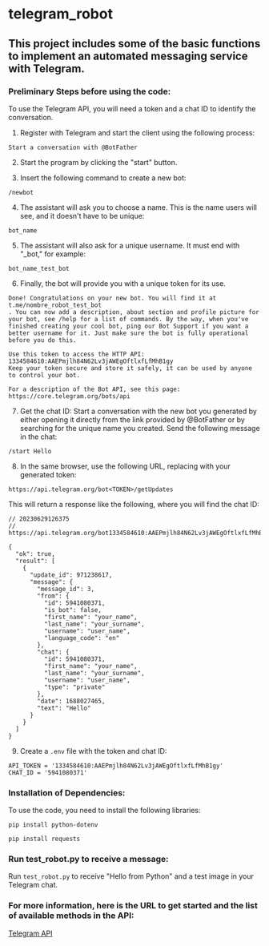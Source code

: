 # telegram_robot
## This project includes some of the basic functions to implement an automated messaging service with Telegram.

### Preliminary Steps before using the code:

To use the Telegram API, you will need a token and a chat ID to identify the conversation.

1. Register with Telegram and start the client using the following process:

```
Start a conversation with @BotFather
```

2. Start the program by clicking the "start" button.

3. Insert the following command to create a new bot:
 
```
/newbot
```
4. The assistant will ask you to choose a name. This is the name users will see, and it doesn't have to be unique:
```
bot_name
```
5. The assistant will also ask for a unique username. It must end with "_bot," for example:
```
bot_name_test_bot
```

6. Finally, the bot will provide you with a unique token for its use.
```
Done! Congratulations on your new bot. You will find it at t.me/nombre_robot_test_bot
. You can now add a description, about section and profile picture for your bot, see /help for a list of commands. By the way, when you've finished creating your cool bot, ping our Bot Support if you want a better username for it. Just make sure the bot is fully operational before you do this.

Use this token to access the HTTP API:
1334584610:AAEPmjlh84N62Lv3jAWEgOftlxfLfMhB1gy
Keep your token secure and store it safely, it can be used by anyone to control your bot.

For a description of the Bot API, see this page: https://core.telegram.org/bots/api
```

7. Get the chat ID:
Start a conversation with the new bot you generated by either opening it directly from the link provided by @BotFather or by searching for the unique name you created.
Send the following message in the chat:
```
/start Hello
```

8. In the same browser, use the following URL, replacing <token> with your generated token:
```
https://api.telegram.org/bot<TOKEN>/getUpdates
```
This will return a response like the following, where you will find the chat ID:
```
// 20230629126375
// https://api.telegram.org/bot1334584610:AAEPmjlh84N62Lv3jAWEgOftlxfLfMhB1gy/getUpdates

{
  "ok": true,
  "result": [
    {
      "update_id": 971238617,
      "message": {
        "message_id": 3,
        "from": {
          "id": 5941080371,
          "is_bot": false,
          "first_name": "your_name",
          "last_name": "your_surname",
          "username": "user_name",
          "language_code": "en"
        },
        "chat": {
          "id": 5941080371,
          "first_name": "your_name",
          "last_name": "your_surname",
          "username": "user_name",
          "type": "private"
        },
        "date": 1688027465,
        "text": "Hello"
      }
    }
  ]
}
```

9. Create a `.env` file with the token and chat ID:
```
API_TOKEN = '1334584610:AAEPmjlh84N62Lv3jAWEgOftlxfLfMhB1gy'
CHAT_ID = '5941080371'
```
### Installation of Dependencies:
To use the code, you need to install the following libraries:
```
pip install python-dotenv
```

```
pip install requests
```


### Run test_robot.py to receive a message:
Run `test_robot.py` to receive "Hello from Python" and a test image in your Telegram chat.

### For more information, here is the URL to get started and the list of available methods in the API:
[Telegram API](https://core.telegram.org/bots/api#available-methods)
